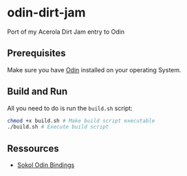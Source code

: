 # odin-dirt-jam
Port of my Acerola Dirt Jam entry to Odin

## Prerequisites
Make sure you have [Odin](https://odin-lang.org/) installed on your operating System.

## Build and Run
All you need to do is run the `build.sh` script:

```bash
chmod +x build.sh # Make build script executable
./build.sh # Execute build script
```

## Ressources
- [Sokol Odin Bindings](https://github.com/floooh/sokol-odin)

